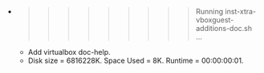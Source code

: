 * >>>>>>>>> Running inst-xtra-vboxguest-additions-doc.sh ...
  * Add virtualbox doc-help.
  * Disk size = 6816228K. Space Used = 8K. Runtime = 00:00:00:01.
